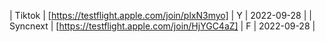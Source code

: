 | Tiktok | [https://testflight.apple.com/join/plxN3myo] | Y | 2022-09-28 |
| Syncnext | [https://testflight.apple.com/join/HjYGC4aZ] | F | 2022-09-28 |
